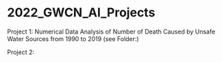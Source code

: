 # 2022_GWCN_AI_Projects

Project 1: Numerical Data Analysis of Number of Death Caused by Unsafe Water Sources from 1990 to 2019
(see Folder:)

Project 2: 
